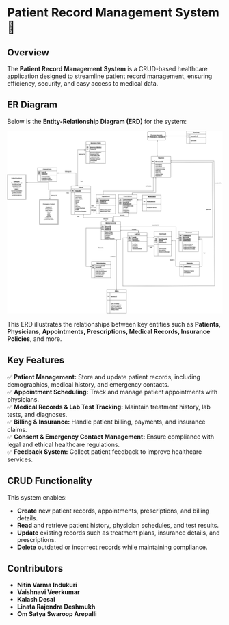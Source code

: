 # Patient Record Management System 🏥

## Overview
The **Patient Record Management System** is a CRUD-based healthcare application designed to streamline patient record management, ensuring efficiency, security, and easy access to medical data.

## ER Diagram
Below is the **Entity-Relationship Diagram (ERD)** for the system:

![ER Diagram](Final_ERD.jpg)

This ERD illustrates the relationships between key entities such as **Patients, Physicians, Appointments, Prescriptions, Medical Records, Insurance Policies**, and more.

## Key Features
✅ **Patient Management:** Store and update patient records, including demographics, medical history, and emergency contacts.  
✅ **Appointment Scheduling:** Track and manage patient appointments with physicians.  
✅ **Medical Records & Lab Test Tracking:** Maintain treatment history, lab tests, and diagnoses.  
✅ **Billing & Insurance:** Handle patient billing, payments, and insurance claims.  
✅ **Consent & Emergency Contact Management:** Ensure compliance with legal and ethical healthcare regulations.  
✅ **Feedback System:** Collect patient feedback to improve healthcare services.  

## CRUD Functionality
This system enables:
- **Create** new patient records, appointments, prescriptions, and billing details.
- **Read** and retrieve patient history, physician schedules, and test results.
- **Update** existing records such as treatment plans, insurance details, and prescriptions.
- **Delete** outdated or incorrect records while maintaining compliance.

## Contributors  
- **Nitin Varma Indukuri**  
- **Vaishnavi Veerkumar**
- **Kalash Desai**
- **Linata Rajendra Deshmukh**
- **Om Satya Swaroop Arepalli**

